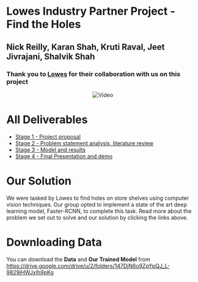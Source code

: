 # Lowes Industry Partner Project - Find the Holes
## Nick Reilly, Karan Shah, Kruti Raval, Jeet Jivrajani, Shalvik Shah
### Thank you to [Lowes](https://corporate.lowes.com/) for their collaboration with us on this project
<p align="center">
  <img src="https://github.com/nickrei/Lowes_Hole_Detection/blob/main/graphics/ProjVideo.gif?raw=true" alt="Video"/>
</p>

# All Deliverables
* [Stage 1 - Project proposal](https://docs.google.com/document/d/1-fcgl2kkYE8FAwOv977-1JBTSv3256osiD19QgawF4U/edit?usp=sharing)
* [Stage 2 - Problem statement analysis, literature review](https://docs.google.com/document/d/1Zy18Qkl6uUMyMxF60Q8YSP_0ozcAGXOUqt_cOZzNCOE/edit?usp=sharing)
* [Stage 3 - Model and results](https://colab.research.google.com/drive/1jT3Gm2nFUmT82c0mXOUnEgEWp4QvMH4p?usp=sharing)
* [Stage 4 - Final Presentation and demo](https://docs.google.com/presentation/d/15zSIqgenyXVlX0GvoZFFJ_9ucsYCnTn42QHyVBfCZ7I/edit?usp=sharing)

# Our Solution
We were tasked by Lowes to find holes on store shelves using computer vision techniques. Our group opted to implement a state of the art deep learning model, Faster-RCNN, to complete this task. Read more about the problem we set out to solve and our solution by clicking the links above.

# Downloading Data
You can download the **Data** and **Our Trained Model** from https://drive.google.com/drive/u/2/folders/147DjN6o9ZpYpQJ_L-9829jHWJxIh9pKg

